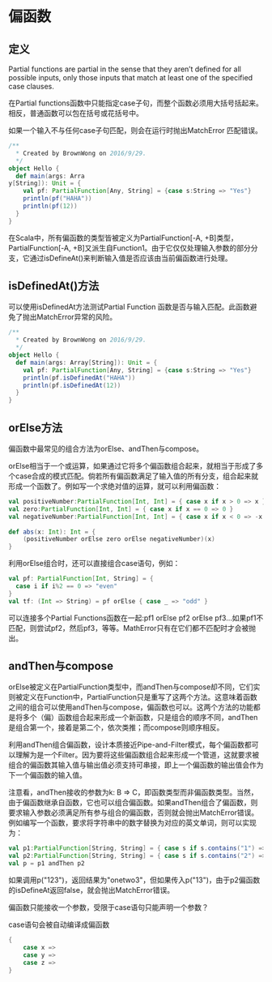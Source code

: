 # 偏函数

## 定义

Partial functions are partial in the sense that they aren’t defined for all possible inputs, only those inputs that match at least one of the specified case clauses.

在Partial functions函数中只能指定case子句，而整个函数必须用大括号括起来。相反，普通函数可以包在括号或花括号中。

如果一个输入不与任何case子句匹配，则会在运行时抛出MatchError 匹配错误。

```scala
/**
  * Created by BrownWong on 2016/9/29.
  */
object Hello {
  def main(args: Arra
y[String]): Unit = {
    val pf: PartialFunction[Any, String] = {case s:String => "Yes"}
    println(pf("HAHA"))
    println(pf(12))
  }
}
```

在Scala中，所有偏函数的类型皆被定义为PartialFunction[-A, +B]类型，PartialFunction[-A, +B]又派生自Function1。由于它仅仅处理输入参数的部分分支，它通过isDefineAt()来判断输入值是否应该由当前偏函数进行处理。

## isDefinedAt()方法

可以使用isDefinedAt方法测试Partial Function 函数是否与输入匹配。此函数避免了抛出MatchError异常的风险。

```scala
/**
  * Created by BrownWong on 2016/9/29.
  */
object Hello {
  def main(args: Array[String]): Unit = {
    val pf: PartialFunction[Any, String] = {case s:String => "Yes"}
    println(pf.isDefinedAt("HAHA"))
    println(pf.isDefinedAt(12))
  }
}
```

## orElse方法

偏函数中最常见的组合方法为orElse、andThen与compose。

orElse相当于一个或运算，如果通过它将多个偏函数组合起来，就相当于形成了多个case合成的模式匹配。倘若所有偏函数满足了输入值的所有分支，组合起来就形成一个函数了。例如写一个求绝对值的运算，就可以利用偏函数：

```scala
val positiveNumber:PartialFunction[Int, Int] = { case x if x > 0 => x }
val zero:PartialFunction[Int, Int] = { case x if x == 0 => 0 }
val negativeNumber:PartialFunction[Int, Int] = { case x if x < 0 => -x }
 
def abs(x: Int): Int = {
    (positiveNumber orElse zero orElse negativeNumber)(x)
}
```

利用orElse组合时，还可以直接组合case语句，例如：

```scala
val pf: PartialFunction[Int, String] = {
  case i if i%2 == 0 => "even"
}
val tf: (Int => String) = pf orElse { case _ => "odd" }
```

可以连接多个Partial Functions函数在一起:pf1 orElse pf2 orElse pf3…如果pf1不匹配，则尝试pf2，然后pf3，等等。MathError只有在它们都不匹配时才会被抛出。

## andThen与compose

orElse被定义在PartialFunction类型中，而andThen与compose却不同，它们实则被定义在Function中，PartialFunction只是重写了这两个方法。这意味着函数之间的组合可以使用andThen与compose，偏函数也可以。这两个方法的功能都是将多个（偏）函数组合起来形成一个新函数，只是组合的顺序不同，andThen是组合第一个，接着是第二个，依次类推；而compose则顺序相反。

利用andThen组合偏函数，设计本质接近Pipe-and-Filter模式，每个偏函数都可以理解为是一个Filter。因为要将这些偏函数组合起来形成一个管道，这就要求被组合的偏函数其输入值与输出值必须支持可串接，即上一个偏函数的输出值会作为下一个偏函数的输入值。

注意看，andThen接收的参数为k: B => C，即函数类型而非偏函数类型。当然，由于偏函数继承自函数，它也可以组合偏函数。如果andThen组合了偏函数，则要求输入参数必须满足所有参与组合的偏函数，否则就会抛出MatchError错误。例如编写一个函数，要求将字符串中的数字替换为对应的英文单词，则可以实现为：

```scala
val p1:PartialFunction[String, String] = { case s if s.contains("1") => s.replace("1", "one") }
val p2:PartialFunction[String, String] = { case s if s.contains("2") => s.replace("2", "two") }
val p = p1 andThen p2
```

如果调用p("123")，返回结果为"onetwo3"，但如果传入p("13")，由于p2偏函数的isDefineAt返回false，就会抛出MatchError错误。

偏函数只能接收一个参数，受限于case语句只能声明一个参数？

case语句会被自动编译成偏函数

```scala
{
    case x =>
    case y =>
    case z =>
}
```
